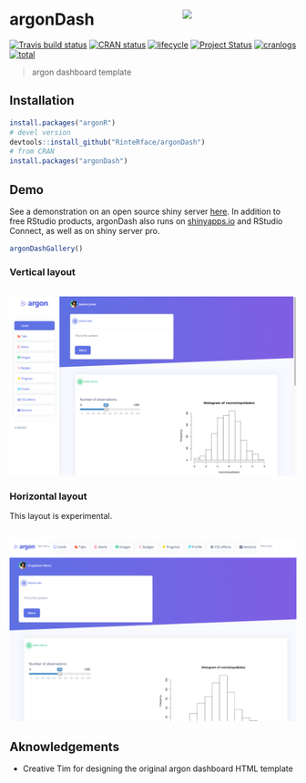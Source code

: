# argonDash <img src="http://www.rinterface.com/inst/images/argonDash.svg" width=200 align="right" />

[![Travis build status](https://travis-ci.org/RinteRface/argonDash.svg?branch=master)](https://travis-ci.org/RinteRface/argonDash)
[![CRAN status](https://www.r-pkg.org/badges/version/argonDash)](https://cran.r-project.org/package=argonDash)
[![lifecycle](https://img.shields.io/badge/lifecycle-maturing-ff69b4.svg)](https://www.tidyverse.org/lifecycle/#maturing)
[![Project Status](http://www.repostatus.org/badges/latest/wip.svg)](http://www.repostatus.org/#wip)
[![cranlogs](https://cranlogs.r-pkg.org/badges/argonDash)](https://cran.r-project.org/package=argonDash)
[![total](https://cranlogs.r-pkg.org/badges/grand-total/argonDash)](https://www.rpackages.io/package/argonDash)

> argon dashboard template

## Installation

```r
install.packages("argonR")
# devel version
devtools::install_github("RinteRface/argonDash")
# from CRAN
install.packages("argonDash")
```

## Demo

See a demonstration on an open source shiny server [here](https://rinterface.com/shiny/argonDash/).
In addition to free RStudio products, argonDash also runs on 
[shinyapps.io](https://dgranjon.shinyapps.io/argonDashDemo/) and RStudio Connect, as well as on shiny server pro.

```r
argonDashGallery()
```

### Vertical layout
<br>
<a href="https://rinterface.com/shiny/argonDash/" target="_blank"><img src="man/figures/argonDashDemo.png"></a>

### Horizontal layout

This layout is experimental.

<br>
<a href="https://rinterface.com/shiny/argonDash/" target="_blank"><img src="man/figures/argonDashDemo_horizontal.png"></a>

## Aknowledgements

* Creative Tim for designing the original argon dashboard HTML template
